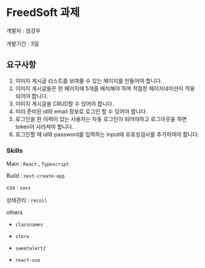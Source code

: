 # FreedSoft 과제

개발자 : 엄강우

개발기간 : 3일

## 요구사항

1. 이미지 게시글 리스트를 보여줄 수 있는 페이지를 만들어야 합니다.
2. 이미지 게시글들은 한 페이지에 5개를 배치해야 하며 적절한 페이지네이션이 적용되어야 합니다.
3. 이미지 게시글을 CRUD할 수 있어야 합니다.
4. 미리 준비된 id와 email 정보로 로그인 할 수 있어야 합니다.
5. 로그인을 한 이력이 있는 사용자는 자동 로그인이 되어야하고 로그아웃을 하면 token이 사라져야 합니다.
6. 로그인할 때 id와 password를 입력하는 input에 유효성검사를 추가하여야 합니다.

### Skills

Main : `React` , `Typescript` 

Build : `next-create-app`

css : `sass`

상태관리 : `recoil`

others

- `classnames`

- `store`

- `sweetalert2`

- `react-use`

  
